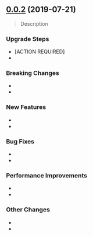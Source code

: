 ## [0.0.2](https://github.com/andreasonny83/twilio-remote-cli/compare/v0.0.1...v0.0.2) (2019-07-21)

> Description

### Upgrade Steps
* [ACTION REQUIRED]
* 

### Breaking Changes
* 
* 

### New Features
* 
* 

### Bug Fixes
* 
* 

### Performance Improvements
* 
* 

### Other Changes
* 
* 